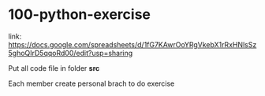 # 100-python-exercise
link: https://docs.google.com/spreadsheets/d/1fG7KAwrOoYRgVkebX1rRxHNlsSz5ghoQIrD5qqoRd00/edit?usp=sharing

Put all code file in folder **src**

Each member create personal brach to do exercise
